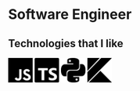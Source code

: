 # Software Engineer

## Technologies that I like

<img src="static/javascript.svg" alt="javascript" width="50"/>
<img src="static/typescript.svg" alt="javascript" width="50"/>
<img src="static/python.svg" alt="python" width="50"/>
<img src="static/kotlin.svg" alt="kotlin" width="50"/>
